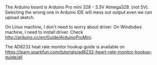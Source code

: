 The Arduino board is Arduino Pro mini 328 - 3.3V Atmega328.
(not 5V). Selecting the wrong one in Arduino IDE will mess out output even we can upload sketch.

On Linux machine, I don't need to worry about driver. 
On Windodws machine, I need to install driver. Check http://arduino.cc/en/Guide/ArduinoProMini.

The AD8232 heat rate monitor hookup guide is available on https://learn.sparkfun.com/tutorials/ad8232-heart-rate-monitor-hookup-guide/all
